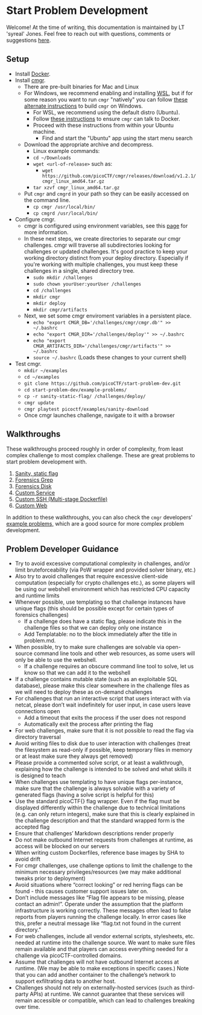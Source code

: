 # Start Problem Development

Welcome! At the time of writing, this documentation is maintained by LT
'syreal' Jones. Feel free to reach out with questions, comments or 
suggestions [here](mailto:other@picoctf.org).



## Setup

- Install [Docker](https://docs.docker.com/engine/install/).
- Install [cmgr](https://github.com/picoCTF/cmgr/releases/latest).
  - There are pre-built binaries for Mac and Linux
  - For Windows, we recommend enabling and installing [WSL](https://learn.microsoft.com/en-us/windows/wsl/setup/environment), but if for some reason you want to run `cmgr` "natively" you can follow [these alternate instructions](/cmgr-native-windows.md) to build `cmgr` on Windows.
    - For WSL, we recommend using the default distro (Ubuntu).
    - Follow [these instructions](https://docs.docker.com/desktop/settings/windows/#wsl-integration) to ensure `cmgr` can talk to Docker.
    - Proceed with these instructions from within your Ubuntu machine.
      - Find and start the "Ubuntu" app using the start menu search
  - Download the appropriate archive and decompress.
    - Linux example commands:
    - `cd ~/Downloads`
    - `wget <url-of-release>` such as:
      - `wget https://github.com/picoCTF/cmgr/releases/download/v1.2.1/cmgr_linux_amd64.tar.gz`
    - `tar xzvf cmgr_linux_amd64.tar.gz`
  - Put `cmgr` and `cmgrd` in your path so they can be easily accessed on the command line.
    - `cp cmgr /usr/local/bin/`
    - `cp cmgrd /usr/local/bin/`
- Configure cmgr.
  - cmgr is configured using environment variables, see this [page](https://github.com/picoCTF/cmgr?tab=readme-ov-file#configuration) for more information.
  - In these next steps, we create directories to separate our cmgr challenges. cmgr will traverse all subdirectories looking for challenges or updated challenges. It's good practice to keep your working directory distinct from your deploy directory. Especially if you're working with multiple challenges, you must keep these challenges in a single, shared directory tree.
    - `sudo mkdir /challenges`
    - `sudo chown yourUser:yourUser /challenges`
    - `cd /challenges`
    - `mkdir cmgr`
    - `mkdir deploy`
    - `mkdir cmgr/artifacts`
  - Next, we set some cmgr enviroment variables in a persistent place.
    - `echo "export CMGR_DB='/challenges/cmgr/cmgr.db'" >> ~/.bashrc`
    - `echo "export CMGR_DIR='/challenges/deploy'" >> ~/.bashrc`
    - `echo "export CMGR_ARTIFACTS_DIR='/challenges/cmgr/artifacts'" >> ~/.bashrc`
    - `source ~/.bashrc` (Loads these changes to your current shell)
- Test cmgr.
  - `mkdir ~/examples`
  - `cd ~/examples`
  - `git clone https://github.com/picoCTF/start-problem-dev.git`
  - `cd start-problem-dev/example-problems/`
  - `cp -r sanity-static-flag/ /challenges/deploy/`
  - `cmgr update`
  - `cmgr playtest picoctf/examples/sanity-download`
  - Once cmgr launches challenge, navigate to it with a browser



## Walkthroughs

These walkthroughs proceed roughly in order of complexity, from least complex
challenge to most complex challenge. These are great problems to start problem
development with.

1. [Sanity, static flag](/example-problems/sanity-static-flag/)
2. [Forensics Grep](/example-problems/forensics-grep/)
3. [Forensics Disk](/example-problems/forensics-disk/)
1. [Custom Service](/example-problems/custom-service/)
4. [Custom SSH (Multi-stage Dockerfile)](/example-problems/custom-ssh/)
5. [Custom Web](/example-problems/custom-web/)

In addition to these walkthroughs, you can also check the `cmgr` developers'
[example problems,](https://github.com/ArmyCyberInstitute/cmgr/tree/master/examples)
which are a good source for more complex problem development.



## Problem Developer Guidance

- Try to avoid excessive computational complexity in challenges, and/or limit bruteforceability (via PoW wrapper and provided solver binary, etc.)
- Also try to avoid challenges that require excessive client-side computation (especially for crypto challenges etc.), as some players will be using our webshell environment which has restricted CPU capacity and runtime limits
- Whenever possible, use templating so that challenge instances have unique flags (this should be possible except for certain types of forensics challenges)
   - If a challenge does have a static flag, please indicate this in the challenge files so that we can deploy only one instance
   - Add Templatable: no to the block immediately after the title in problem.md.
- When possible, try to make sure challenges are solvable via open-source command line tools and other web resources, as some users will only be able to use the webshell.
   - If a challenge requires an obscure command line tool to solve, let us know so that we can add it to the webshell
- If a challenge contains mutable state (such as an exploitable SQL database), please make this clear somewhere in the challenge files as we will need to deploy these as on-demand challenges
- For challenges that run an interactive script that users interact with via netcat, please don’t wait indefinitely for user input, in case users leave connections open
   - Add a timeout that exits the process if the user does not respond
   - Automatically exit the process after printing the flag
- For web challenges, make sure that it is not possible to read the flag via directory traversal
- Avoid writing files to disk due to user interaction with challenges (treat the filesystem as read-only if possible, keep temporary files in memory or at least make sure they always get removed)
- Please provide a commented solve script, or at least a walkthrough, explaining how the challenge is intended to be solved and what skills it is designed to teach
- When challenges use templating to have unique flags per-instance, make sure that the challenge is always solvable with a variety of generated flags (having a solve script is helpful for this)
- Use the standard picoCTF{} flag wrapper. Even if the flag must be displayed differently within the challenge due to technical limitations (e.g. can only return integers), make sure that this is clearly explained in the challenge description and that the standard wrapped form is the accepted flag
- Ensure that challenges’ Markdown descriptions render properly
- Do not make outbound Internet requests from challenges at runtime, as access will be blocked on our servers
- When writing custom Dockerfiles, reference base images by SHA to avoid drift
- For cmgr challenges, use challenge options to limit the challenge to the minimum necessary privileges/resources (we may make additional tweaks prior to deployment)
- Avoid situations where “correct looking” or red herring flags can be found - this causes customer support issues later on.
- Don’t include messages like “Flag file appears to be missing, please contact an admin!”. Operate under the assumption that the platform infrastructure is working correctly. These messages often lead to false reports from players running the challenge locally. In error cases like this, prefer a neutral message like “flag.txt not found in the current directory.”
- For web challenges, include all vendor external scripts, stylesheets, etc. needed at runtime into the challenge source. We want to make sure files remain available and that players can access everything needed for a challenge via picoCTF-controlled domains.
- Assume that challenges will not have outbound Internet access at runtime. (We may be able to make exceptions in specific cases.) Note that you can add another container to the challenge’s network to support exfiltrating data to another host.
- Challenges should not rely on externally-hosted services (such as third-party APIs) at runtime. We cannot guarantee that these services will remain accessible or compatible, which can lead to challenges breaking over time.

